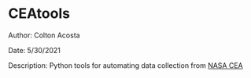 <h1>CEAtools</h1>

<p> Author: Colton Acosta </p>
<p> Date: 5/30/2021 </p>
<p> Description: Python tools for automating data collection from <a href ="https://cearun.grc.nasa.gov/">NASA CEA</a></p>

